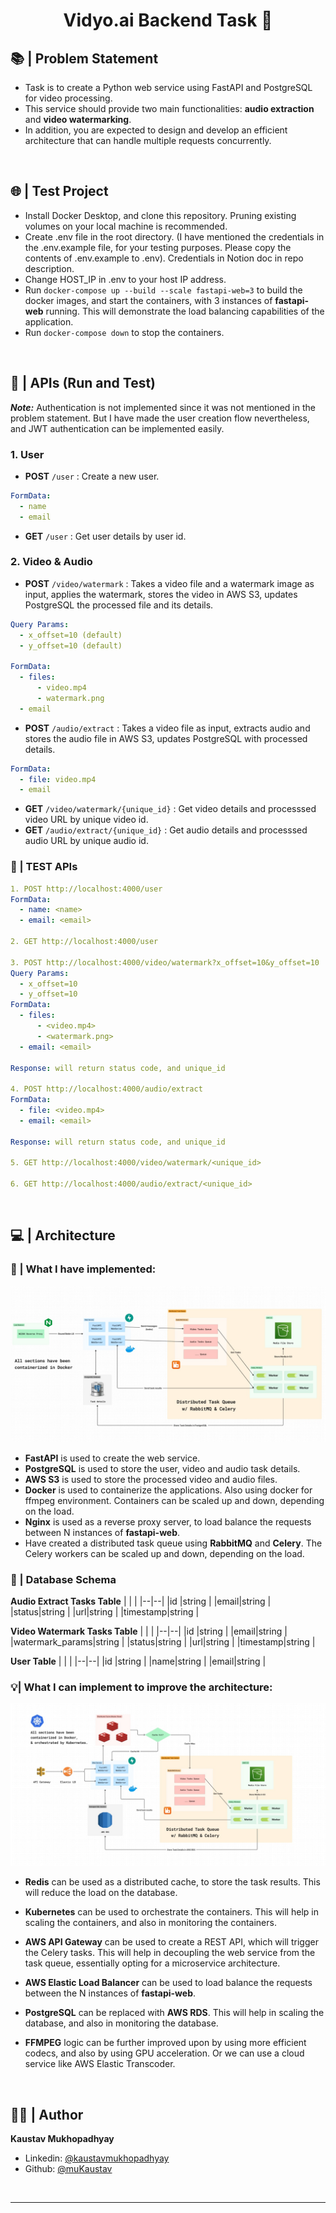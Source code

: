 <h1 align="center">Vidyo.ai Backend Task 🧭</h1>

## 📚 | Problem Statement

- Task is to create a Python web service using FastAPI and PostgreSQL for video processing.
- This service should provide two main functionalities: **audio extraction** and **video watermarking**.
- In addition, you are expected to design and develop an efficient architecture that can handle multiple requests concurrently.

<br/>

## 🌐 | Test Project

- Install Docker Desktop, and clone this repository. Pruning existing volumes on your local machine is recommended.
- Create .env file in the root directory. (I have mentioned the credentials in the .env.example file, for your testing purposes. Please copy the contents of .env.example to .env). Credentials in Notion doc in repo description.
- Change HOST_IP in .env to your host IP address.
- Run `docker-compose up --build --scale fastapi-web=3` to build the docker images, and start the containers, with 3 instances of **fastapi-web** running. This will demonstrate the load balancing capabilities of the application.
- Run `docker-compose down` to stop the containers.

<br/>

## 🚀 | APIs (Run and Test)

_**Note:**_ Authentication is not implemented since it was not mentioned in the problem statement. But I have made the user creation flow nevertheless, and JWT authentication can be implemented easily.

### 1. User

- **POST** `/user` : Create a new user.

```yml
FormData:
  - name
  - email
```

- **GET** `/user` : Get user details by user id.

### 2. Video & Audio

- **POST** `/video/watermark` : Takes a video file and a watermark image as input, applies the watermark, stores the video in AWS S3, updates PostgreSQL the processed file and its details.

```yml
Query Params:
  - x_offset=10 (default)
  - y_offset=10 (default)

FormData:
  - files:
      - video.mp4
      - watermark.png
  - email
```

- **POST** `/audio/extract` : Takes a video file as input, extracts audio and stores the audio file in AWS S3, updates PostgreSQL with processed details.

```yml
FormData:
  - file: video.mp4
  - email
```

- **GET** `/video/watermark/{unique_id}` : Get video details and processsed video URL by unique video id.
- **GET** `/audio/extract/{unique_id}` : Get audio details and processsed audio URL by unique audio id.

### 🧪 | TEST APIs

```yml
1. POST http://localhost:4000/user
FormData:
  - name: <name>
  - email: <email>

2. GET http://localhost:4000/user

3. POST http://localhost:4000/video/watermark?x_offset=10&y_offset=10
Query Params:
  - x_offset=10
  - y_offset=10
FormData:
  - files:
      - <video.mp4>
      - <watermark.png>
  - email: <email>

Response: will return status code, and unique_id

4. POST http://localhost:4000/audio/extract
FormData:
  - file: <video.mp4>
  - email: <email>

Response: will return status code, and unique_id

5. GET http://localhost:4000/video/watermark/<unique_id>

6. GET http://localhost:4000/audio/extract/<unique_id>
```

  <br/>

## 💻 | Architecture

### 🎯 | What I have implemented:

<p align = center>
    <img alt="Project Logo" src="https://raw.githubusercontent.com/muKaustav/vidyoai_ffmpeg/main/assets/implemented_arch.jpeg" target="_blank" />
</p>

- **FastAPI** is used to create the web service.
- **PostgreSQL** is used to store the user, video and audio task details.
- **AWS S3** is used to store the processed video and audio files.
- **Docker** is used to containerize the applications. Also using docker for ffmpeg environment. Containers can be scaled up and down, depending on the load.
- **Nginx** is used as a reverse proxy server, to load balance the requests between N instances of **fastapi-web**.
- Have created a distributed task queue using **RabbitMQ** and **Celery**. The Celery workers can be scaled up and down, depending on the load.

### 📖 | Database Schema

**Audio Extract Tasks Table**
| | |
|--|--|
|id |string |
|email|string |
|status|string |
|url|string |
|timestamp|string |

**Video Watermark Tasks Table**
| | |
|--|--|
|id |string |
|email|string |
|watermark_params|string |
|status|string |
|url|string |
|timestamp|string |

**User Table**
| | |
|--|--|
|id |string |
|name|string |
|email|string |

### 💡| What I can implement to improve the architecture:

<p align = center>
    <img alt="Project Logo" src="https://raw.githubusercontent.com/muKaustav/vidyoai_ffmpeg/main/assets/efficient_arch.jpeg" target="_blank" />
</p>

- **Redis** can be used as a distributed cache, to store the task results. This will reduce the load on the database.
- **Kubernetes** can be used to orchestrate the containers. This will help in scaling the containers, and also in monitoring the containers.
- **AWS API Gateway** can be used to create a REST API, which will trigger the Celery tasks. This will help in decoupling the web service from the task queue, essentially opting for a microservice architecture.
- **AWS Elastic Load Balancer** can be used to load balance the requests between the N instances of **fastapi-web**.
- **PostgreSQL** can be replaced with **AWS RDS**. This will help in scaling the database, and also in monitoring the database.
- **FFMPEG** logic can be further improved upon by using more efficient codecs, and also by using GPU acceleration. Or we can use a cloud service like AWS Elastic Transcoder.

  <br/>

## 🧑🏽 | Author

**Kaustav Mukhopadhyay**

- Linkedin: [@kaustavmukhopadhyay](https://www.linkedin.com/in/kaustavmukhopadhyay/)
- Github: [@muKaustav](https://github.com/muKaustav)

<br/>

---
